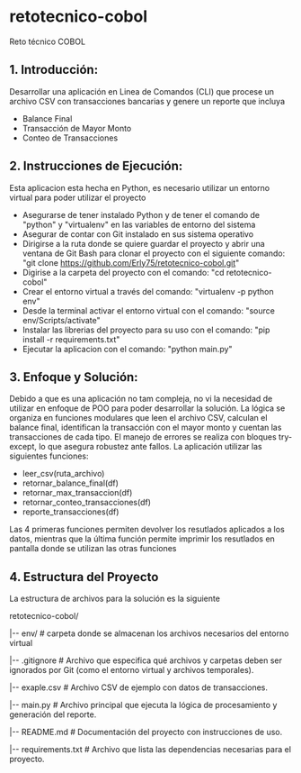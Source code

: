 # retotecnico-cobol
Reto técnico COBOL

## 1. Introducción:
Desarrollar una aplicación en Linea de Comandos (CLI) que procese un archivo CSV con transacciones bancarias y genere un reporte que incluya
* Balance Final
* Transacción de Mayor Monto
* Conteo de Transacciones

## 2. Instrucciones de Ejecución:
Esta aplicacion esta hecha en Python, es necesario utilizar un entorno virtual para poder utilizar el proyecto
* Asegurarse de tener instalado Python y de tener el comando de "python" y "virtualenv" en las variables de entorno del sistema
* Asegurar de contar con Git instalado en sus sistema operativo
* Dirigirse a la ruta donde se quiere guardar el proyecto y abrir una ventana de Git Bash para clonar el proyecto con el siguiente comando: 
"git clone https://github.com/Erly75/retotecnico-cobol.git"
* Digirise a la carpeta del proyecto con el comando: 
"cd retotecnico-cobol"
* Crear el entorno virtual a través del comando:
"virtualenv -p python env"
* Desde la terminal activar el entorno virtual con el comando:
"source env/Scripts/activate"
* Instalar las librerias del proyecto para su uso con el comando:
"pip install -r requirements.txt"
* Ejecutar la aplicacion con el comando:
"python main.py"

## 3. Enfoque y Solución:
Debido a que es una aplicación no tam compleja, no vi la necesidad de utilizar en enfoque de POO para poder desarrollar la solución.
La lógica se organiza en funciones modulares que leen el archivo CSV, calculan el balance final, identifican la transacción con el mayor monto y cuentan las transacciones de cada tipo. El manejo de errores se realiza con bloques try-except, lo que asegura robustez ante fallos.
La aplicación utilizar las siguientes funciones:
* leer_csv(ruta_archivo)
* retornar_balance_final(df)
* retornar_max_transaccion(df)
* retornar_conteo_transacciones(df)
* reporte_transacciones(df)

Las 4 primeras funciones permiten devolver los resutlados aplicados a los datos, mientras que la última función permite imprimir los resutlados en pantalla donde se utilizan las otras funciones

## 4. Estructura del Proyecto
La estructura de archivos para la solución es la siguiente

retotecnico-cobol/

|-- env/                # carpeta donde se almacenan los archivos necesarios del entorno virtual

|-- .gitignore          # Archivo que especifica qué archivos y carpetas deben ser ignorados por Git (como el entorno virtual y archivos temporales).

|-- exaple.csv          # Archivo CSV de ejemplo con datos de transacciones.

|-- main.py             # Archivo principal que ejecuta la lógica de procesamiento y generación del reporte.

|-- README.md           # Documentación del proyecto con instrucciones de uso.

|-- requirements.txt    # Archivo que lista las dependencias necesarias para el proyecto.